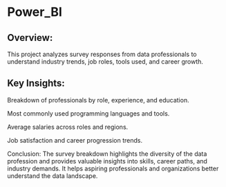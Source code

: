 # Power_BI

## Overview:
This project analyzes survey responses from data professionals to understand industry trends, job roles, tools used, and career growth.

## Key Insights:

Breakdown of professionals by role, experience, and education.

Most commonly used programming languages and tools.

Average salaries across roles and regions.

Job satisfaction and career progression trends.

Conclusion:
The survey breakdown highlights the diversity of the data profession and provides valuable insights into skills, career paths, and industry demands. It helps aspiring professionals and organizations better understand the data landscape.
